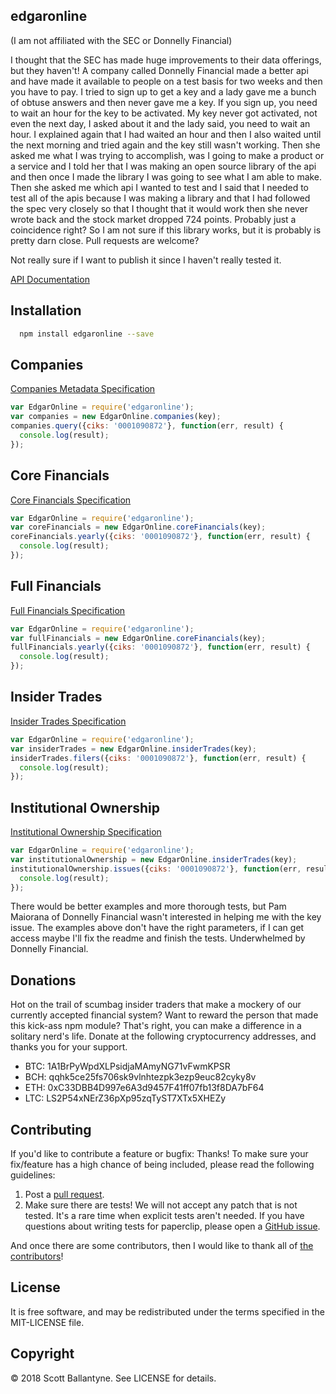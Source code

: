 edgaronline
------------

(I am not affiliated with the SEC or Donnelly Financial)

I thought that the SEC has made huge improvements to their data offerings, but they haven't!  A company called Donnelly Financial made a better api and have made it available to people on a test basis for two weeks and then you have to pay.  I tried to sign up to get a key and a lady gave me a bunch of obtuse answers and then never gave me a key.  If you sign up, you need to wait an hour for the key to be activated.  My key never got activated, not even the next day, I asked about it and the lady said, you need to wait an hour.  I explained again that I had waited an hour and then I also waited until the next morning and tried again and the key still wasn't working.  Then she asked me what I was trying to accomplish, was I going to make a product or a service and I told her that I was making an open source library of the api and then once I made the library I was going to see what I am able to make.  Then she asked me which api I wanted to test and I said that I needed to test all of the apis because I was making a library and that I had followed the spec very closely so that I thought that it would work then she never wrote back and the stock market dropped 724 points.  Probably just a coincidence right?  So I am not sure if this library works, but it is probably is pretty darn close.  Pull requests are welcome?  

Not really sure if I want to publish it since I haven't really tested it.

[API Documentation](http://developer.edgar-online.com/docs)

## Installation
```bash
  npm install edgaronline --save
```

## Companies

[Companies Metadata Specification](http://developer.edgar-online.com/docs/companies)

```javascript
var EdgarOnline = require('edgaronline');
var companies = new EdgarOnline.companies(key);
companies.query({ciks: '0001090872'}, function(err, result) {
  console.log(result);
});
```

## Core Financials

[Core Financials Specification](http://developer.edgar-online.com/docs/core_financials)

```javascript
var EdgarOnline = require('edgaronline');
var coreFinancials = new EdgarOnline.coreFinancials(key);
coreFinancials.yearly({ciks: '0001090872'}, function(err, result) {
  console.log(result);
});

```

## Full Financials

[Full Financials Specification](http://developer.edgar-online.com/docs/full_financials)

```javascript
var EdgarOnline = require('edgaronline');
var fullFinancials = new EdgarOnline.coreFinancials(key);
fullFinancials.yearly({ciks: '0001090872'}, function(err, result) {
  console.log(result);
});
```

## Insider Trades

[Insider Trades Specification](http://developer.edgar-online.com/docs/insider_trades)

```javascript
var EdgarOnline = require('edgaronline');
var insiderTrades = new EdgarOnline.insiderTrades(key);
insiderTrades.filers({ciks: '0001090872'}, function(err, result) {
  console.log(result);
});
```

## Institutional Ownership

[Institutional Ownership Specification](http://developer.edgar-online.com/docs/institutional_ownership)

```javascript
var EdgarOnline = require('edgaronline');
var institutionalOwnership = new EdgarOnline.insiderTrades(key);
institutionalOwnership.issues({ciks: '0001090872'}, function(err, result) {
  console.log(result);
});
```

There would be better examples and more thorough tests, but Pam Maiorana of Donnelly Financial wasn't interested in helping me with the key issue.  The examples above don't have the right parameters, if I can get access maybe I'll fix the readme and finish the tests.  Underwhelmed by Donnelly Financial.

Donations
------------

Hot on the trail of scumbag insider traders that make a mockery of our currently accepted financial system?  Want to reward the person that made this kick-ass npm module?  That's right, you can make a difference in a solitary nerd's life.  Donate at the following cryptocurrency addresses, and thanks you for your support.  

* BTC: 1A1BrPyWpdXLPsidjaMAmyNG71vFwmKPSR
* BCH: qqhk5ce25fs706sk9vlnhtezpk3ezp9euc82cyky8v
* ETH: 0xC33DBB4D997e6A3d9457F41ff07fb13f8DA7bF64
* LTC: LS2P54xNErZ36pXp95zqTyST7XTx5XHEZy

Contributing
------------

If you'd like to contribute a feature or bugfix: Thanks! To make sure your fix/feature has a high chance of being included, please read the following guidelines:

1. Post a [pull request](https://github.com/ballantyne/edgaronline/compare/).
2. Make sure there are tests! We will not accept any patch that is not tested.
   It's a rare time when explicit tests aren't needed. If you have questions
   about writing tests for paperclip, please open a
   [GitHub issue](https://github.com/ballantyne/edgaronline/issues/new).


And once there are some contributors, then I would like to thank all of [the contributors](https://github.com/ballantyne/edgaronline/graphs/contributors)!

License
-------

It is free software, and may be redistributed under the terms specified in the MIT-LICENSE file.

Copyright
-------
© 2018 Scott Ballantyne. See LICENSE for details.

